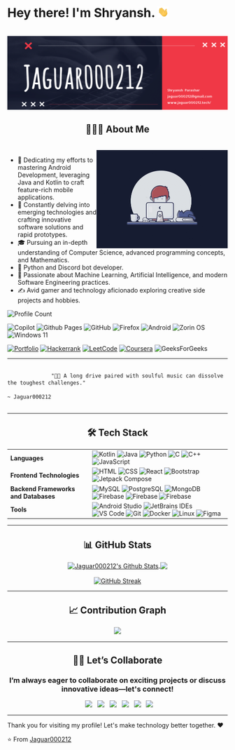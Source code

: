 <!-- Header -->

# Hey there! I'm Shryansh. <img src="https://github.com/Jaguar000212/Jaguar000212/blob/main/images/others/hi.gif?raw=true" width="25">

<br>
<img src="https://github.com/Jaguar000212/Jaguar000212/blob/main/images/others/Jaguar000212.png?raw=true" alt="Banner">

<h2 align="center"> 👨🏻‍💻 About Me </h2>
<br>
<img align="right" alt="HI" src="https://github.com/Jaguar000212/Jaguar000212/blob/main/images/others/dev_all_night.gif?raw=true" width="300"/>

- 🔭 Dedicating my efforts to mastering Android Development, leveraging Java and Kotlin to craft feature-rich mobile
  applications.
- 🤔 Constantly delving into emerging technologies and crafting innovative software solutions and rapid prototypes.
- 🎓 Pursuing an in-depth understanding of Computer Science, advanced programming concepts, and Mathematics.
- 💼 Python and Discord bot developer.
- 🌱 Passionate about Machine Learning, Artificial Intelligence, and modern Software Engineering practices.
- ✍️ Avid gamer and technology aficionado exploring creative side projects and hobbies.

<!--Profile Badges-->

![Profile Count](https://komarev.com/ghpvc/?username=Jaguar000212&label=Profile%20views&color=2234AE&style=for-the-badge&logo=star)

![Copilot](https://img.shields.io/badge/GitHub%20Copilot-000000.svg?style=for-the-badge&logo=GitHub-Copilot&logoColor=white)
![Github Pages](https://img.shields.io/badge/github%20pages-121013?style=for-the-badge&logo=github&logoColor=white)
![GitHub](https://img.shields.io/badge/github-%23121011.svg?style=for-the-badge&logo=github&logoColor=white)
![Firefox](https://img.shields.io/badge/Firefox-FF7139?style=for-the-badge&logo=Firefox-Browser&logoColor=white)
![Android](https://img.shields.io/badge/Android-3DDC84?style=for-the-badge&logo=android&logoColor=white)
![Zorin OS](https://img.shields.io/badge/-Zorin%20OS-%2310AAEB?style=for-the-badge&logo=zorin&logoColor=white)
![Windows 11](https://img.shields.io/badge/Windows%2011-%230079d5.svg?style=for-the-badge&logo=Windows%2011&logoColor=white)

[![Portfolio](https://img.shields.io/badge/Portfolio-%23000000.svg?style=for-the-badge&logo=firefox&logoColor=#FF7139)](https://jaguar000212.me/)
[![Hackerrank](https://img.shields.io/badge/-Hackerrank-2EC866?style=for-the-badge&logo=HackerRank&logoColor=white)](https://www.hackerrank.com/profile/jaguar000212)
[![LeetCode](https://img.shields.io/badge/LeetCode-000000?style=for-the-badge&logo=LeetCode&logoColor=#d16c06)](https://leetcode.com/u/Jaguar000212/)
[![Coursera](https://img.shields.io/badge/Coursera-%230056D2.svg?style=for-the-badge&logo=Coursera&logoColor=white)](https://www.coursera.org/user/c64c45a3a1eca2e21e348e187e916110)
![GeeksForGeeks](https://img.shields.io/badge/GeeksforGeeks-gray?style=for-the-badge&logo=geeksforgeeks&logoColor=35914c)

---

<p align="center">
  <pre>
    <code>
              "😮‍💨 A long drive paired with soulful music can dissolve the toughest challenges."
                                                                                       ~ Jaguar000212</code>
  </pre>
</p>

---

<h2 align="center"> 🛠 Tech Stack </h2>

<table align="center">
  <tr>
    <td><b>Languages</b></td>
    <td>
      <img src="https://img.icons8.com/color/48/000000/kotlin.png" alt="Kotlin" width="40" />
      <img src="https://img.icons8.com/color/48/000000/java-coffee-cup-logo.png" alt="Java" width="40" />
      <img src="https://img.icons8.com/color/48/000000/python.png" alt="Python" width="40" />
      <img src="https://img.icons8.com/color/48/000000/c-programming.png" alt="C" width="40" />
      <img src="https://img.icons8.com/color/48/000000/c-plus-plus-logo.png" alt="C++" width="40" />
      <img src="https://img.icons8.com/color/48/000000/javascript--v1.png" alt="JavaScript" width="40" />
    </td>
  </tr>
  <tr>
    <td><b>Frontend Technologies</b></td>
    <td>
      <img src="https://img.icons8.com/color/48/000000/html-5.png" alt="HTML" width="40" />
      <img src="https://img.icons8.com/color/48/000000/css3.png" alt="CSS" width="40" />
      <img src="https://img.icons8.com/color/48/000000/react-native.png" alt="React" width="40" />
      <img src="https://img.icons8.com/?size=48&id=g9mmSxx3SwAI&format=png&color=000000" alt="Bootstrap" width="40" />
      <img src="https://logo.svgcdn.com/d/jetpackcompose-original.png" alt="Jetpack Compose" width="40" />
    </td>
  </tr>
  <tr>
    <td><b>Backend Frameworks and Databases</b></td>
    <td>
      <img src="https://img.icons8.com/color/48/000000/mysql-logo.png" alt="MySQL" width="40" />
      <img src="https://img.icons8.com/color/48/000000/postgreesql.png" alt="PostgreSQL" width="40" />
      <img src="https://img.icons8.com/color/48/000000/mongodb.png" alt="MongoDB" width="40" />
      <img src="https://img.icons8.com/color/48/000000/firebase.png" alt="Firebase" width="40" />
      <img src="https://img.icons8.com/color/48/000000/nodejs.png" alt="Firebase" width="40" />
      <img src="https://img.icons8.com/color/48/000000/nextjs.png" alt="Firebase" width="40" />
    </td>
  </tr>
  <tr>
    <td><b>Tools</b></td>
    <td>
      <img src="https://img.icons8.com/color/48/000000/android-studio--v3.png" alt="Android Studio" width="40" />
      <img src="https://img.icons8.com/color/48/000000/jetbrains.png" alt="JetBrains IDEs" width="40" />
      <img src="https://img.icons8.com/color/48/000000/visual-studio-code-2019.png" alt="VS Code" width="40" />
      <img src="https://img.icons8.com/color/48/000000/git.png" alt="Git" width="40" />
      <img src="https://img.icons8.com/color/48/000000/docker.png" alt="Docker" width="40" />
      <img src="https://img.icons8.com/color/48/000000/linux.png" alt="Linux" width="40" />
      <img src="https://img.icons8.com/color/48/000000/figma.png" alt="Figma" width="40" />
    </td>
  </tr>
</table>

---

<h2 align="center"> 📊 GitHub Stats </h2>

<p align="center">
  <a href="https://github.com/Jaguar000212/Jaguar000212">
    <img align="center" height=200 src="https://github-readme-stats.vercel.app/api?username=Jaguar000212&custom_title=Shryansh's%20Github%20Stats&show_icons=true&title_color=7A7ADB&icon_color=2234AE&text_color=D3D3D3&bg_color=000000" alt="Jaguar000212's Github Stats">
    <img align="center" height=200 src="https://github-readme-stats.vercel.app/api/top-langs/?username=Jaguar000212&custom_title=Shryansh's%20Languages%20Stats&title_color=7A7ADB&icon_color=2234AE&text_color=D3D3D3&bg_color=000000&layout=compact">
    <br><br>
    <img src="https://streak-stats.demolab.com?user=Jaguar000212&theme=radical&background=000000" alt="GitHub Streak">
  </a>
</p>

---

<h2 align="center"> 📈 Contribution Graph </h2>
<p align="center">
    <img src="https://github-readme-activity-graph.vercel.app/graph?username=Jaguar000212&bg_color=000000&color=7A7ADB&line=2234AE&point=D3D3D3&area=true&hide_border=false" border-radius="15">
</p>

---

<h2 align="center"> 🤝🏻 Let’s Collaborate </h2>
<h3 align="center">I’m always eager to collaborate on exciting projects or discuss innovative ideas—let's connect!</h3>
<p align="center">
  &nbsp; <a href="https://twitter.com/Jaguar000212" target="_blank" rel="noopener noreferrer"><img src="https://img.icons8.com/plasticine/100/000000/twitter.png" width="50" /></a>
  &nbsp; <a href="https://www.instagram.com/Jaguar000212/" target="_blank" rel="noopener noreferrer"><img src="https://img.icons8.com/plasticine/100/000000/instagram-new.png" width="50" /></a> 
  &nbsp; <a href="https://www.linkedin.com/in/Jaguar000212/" target="_blank" rel="noopener noreferrer"><img src="https://img.icons8.com/plasticine/100/000000/linkedin.png" width="50" /></a>
  &nbsp; <a href="https://discordapp.com/users/1015643292593029210" target="_blank" rel="noopener noreferrer"><img src="https://img.icons8.com/plasticine/100/000000/discord.png" width="50" /></a>  
  &nbsp; <a href="mailto:Jaguar000212@gmail.com" target="_blank" rel="noopener noreferrer"><img src="https://img.icons8.com/plasticine/100/000000/gmail.png"  width="50" /></a>
  &nbsp; <a href="https://www.jaguar000212.me/" target="_blank" rel="noopener noreferrer"><img src="https://img.icons8.com/?size=100&id=LoyAjcvVKv1K&format=png&color=000000"  width="50" /></a>
</p>

---

<!-- Footer -->
Thank you for visiting my profile! Let's make technology better together. ♥

⭐️ From [Jaguar000212](https://github.com/Jaguar000212)
